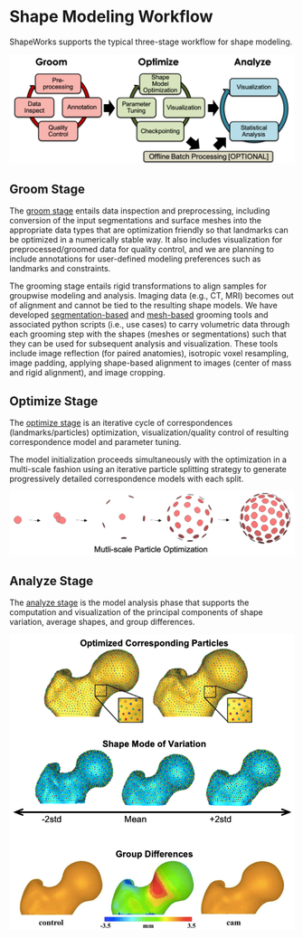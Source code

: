 # Shape Modeling Workflow


ShapeWorks supports the typical three-stage workflow for shape modeling. 

![ShapeWorks Workflow](../img/getting-started/workflow.png)


## Groom Stage


The [groom stage](../workflow/groom.md) entails data inspection and preprocessing, including conversion of the input segmentations and surface meshes into the appropriate data types that are optimization friendly so that landmarks can be optimized in a numerically stable way. It also includes visualization for preprocessed/groomed data for quality control, and we are planning to include annotations for user-defined modeling preferences such as landmarks and constraints.

The grooming stage entails rigid transformations to align samples for groupwise modeling and analysis. Imaging data (e.g., CT, MRI) becomes out of alignment and cannot be tied to the resulting shape models. We have developed [segmentation-based](../use-cases/left-atrium.md) and [mesh-based](../use-cases/femur.md) grooming tools and associated python scripts (i.e., use cases) to carry volumetric data through each grooming step with the shapes (meshes or segmentations) such that they can be used for subsequent analysis and visualization. These tools include image reflection (for paired anatomies), isotropic voxel resampling, image padding, applying shape-based alignment to images (center of mass and rigid alignment), and image cropping.

## Optimize Stage


The [optimize stage](../workflow/optimize.md) is an iterative cycle of correspondences (landmarks/particles) optimization, visualization/quality control of resulting correspondence model and parameter tuning. 


The model initialization proceeds simultaneously with the optimization in a multi-scale fashion using an iterative particle splitting strategy to generate progressively detailed correspondence models with each split.

![Multi-scale particles optimization](../img/getting-started/multiscale.png)


## Analyze Stage


The [analyze stage](../workflow/analyze.md) is the model analysis phase that supports the computation and visualization of the principal components of shape variation, average shapes, and group differences. 

![Analyze](../img/getting-started/analyze-vert.png)
